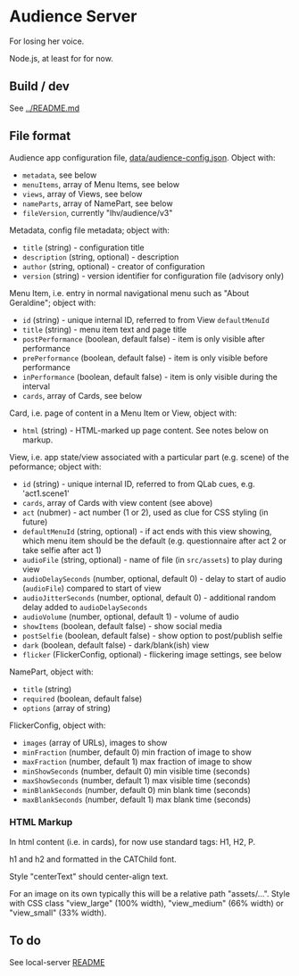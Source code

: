 # Audience Server

For losing her voice.

Node.js, at least for for now.

## Build / dev

See [../README.md](../README.md)

## File format

Audience app configuration file, [data/audience-config.json](data/audience-config.json).
Object with:
- `metadata`, see below
- `menuItems`, array of Menu Items, see below
- `views`, array of Views, see below
- `nameParts`, array of NamePart, see below
- `fileVersion`, currently "lhv/audience/v3"

Metadata, config file metadata; object with:
- `title` (string) - configuration title
- `description` (string, optional) - description
- `author` (string, optional) - creator of configuration
- `version` (string) - version identifier for configuration file (advisory only)

Menu Item, i.e. entry in normal navigational menu such as "About Geraldine"; object with:
- `id` (string) - unique internal ID, referred to from View `defaultMenuId`
- `title` (string) - menu item text and page title
- `postPerformance` (boolean, default false) - item is only visible after performance
- `prePerformance` (boolean, default false) - item is only visible before performance
- `inPerformance` (boolean, default false) - item is only visible during the interval
- `cards`, array of Cards, see below

Card, i.e. page of content in a Menu Item or View, object with:
- `html` (string) - HTML-marked up page content. See notes below on markup.

View, i.e. app state/view associated with a particular part (e.g. scene) of the peformance; object with:
- `id` (string) - unique internal ID, referred to from QLab cues, e.g. 'act1.scene1'
- `cards`, array of Cards with view content (see above)
- `act` (nubmer) - act number (1 or 2), used as clue for CSS styling (in future)
- `defaultMenuId` (string, optional) - if act ends with this view showing, which menu item should be the default (e.g. questionnaire after act 2 or take selfie after act 1)
- `audioFile` (string, optional) - name of file (in `src/assets`) to play during view
- `audioDelaySeconds` (number, optional, default 0) - delay to start of audio (`audioFile`) compared to start of view
- `audioJitterSeconds` (number, optional, default 0) - additional random delay added to `audioDelaySeconds`
- `audioVolume` (number, optional, default 1) - volume of audio
- `showItems` (boolean, default false) - show social media
- `postSelfie` (boolean, default false) - show option to post/publish selfie
- `dark` (boolean, default false) - dark/blank(ish) view
- `flicker` (FlickerConfig, optional) - flickering image settings, see below

NamePart, object with:
- `title` (string)
- `required` (boolean, default false)
- `options` (array of string)

FlickerConfig, object with:
- `images` (array of URLs), images to show
- `minFraction` (number, default 0) min fraction of image to show
- `maxFraction` (number, default 1) max fraction of image to show
- `minShowSeconds` (number, default 0) min visible time (seconds)
- `maxShowSeconds` (number, default 1) max visible time (seconds)
- `minBlankSeconds` (number, default 0) min blank time (seconds)
- `maxBlankSeconds` (number, default 1) max blank time (seconds)

### HTML Markup

In html content (i.e. in cards), for now use standard tags: H1, H2, P. 

h1 and h2 and formatted in the CATChild font.

Style "centerText" should center-align text.

For an image on its own typically this will be a relative path "assets/...".
Style with CSS class "view_large" (100% width), "view_medium" (66% width) or "view_small" (33% width).

## To do

See local-server [README](../local-server/README.md)

